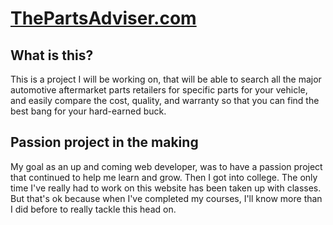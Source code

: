 # [ThePartsAdviser.com](https://www.thepartsadviser.com)

## What is this?
This is a project I will be working on, that will be able to search all the major automotive aftermarket parts retailers for specific parts for your vehicle, and easily compare the cost, quality, and warranty so that you can find the best bang for your hard-earned buck.

## Passion project in the making
My goal as an up and coming web developer, was to have a passion project that continued to help me learn and grow. Then I got into college. The only time I've really had to work on this website has been taken up with classes. But that's ok because when I've completed my courses, I'll know more than I did before to really tackle this head on.
